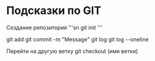 # Подсказки по GIT

Создание репозитория
'''sn
git init
'''

git add
git commit -m "Message"
git log
git log --oneline

Перейти на другую ветку
git checkout (имя ветки)

